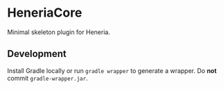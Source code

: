 # HeneriaCore

Minimal skeleton plugin for Heneria.

## Development

Install Gradle locally or run `gradle wrapper` to generate a wrapper. Do **not** commit `gradle-wrapper.jar`.
